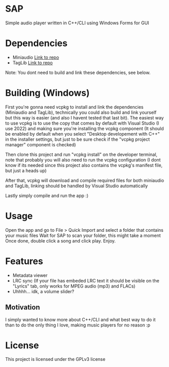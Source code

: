 # SAP
Simple audio player written in C++/CLI using Windows Forms for GUI

# Dependencies
- Miniaudio [Link to repo](https://github.com/mackron/miniaudio)
- TagLib [Link to repo](https://github.com/taglib/taglib)

Note: You dont need to build and link these dependencies, see below.

# Building (Windows)
First you're gonna need vcpkg to install and link the dependencies (Miniaudio and TagLib), technically you could also build and link yourself but this way is easier (and also I havent tested that last bit).
The easiest way to use vcpkg is to use the copy that comes by default with Visual Studio (I use 2022) and making sure you're installing the vcpkg component (It should be enabled by default when you select "Desktop developement with C++" in the installer settings, but just to be sure check if the "vcpkg project manager" component is checked)

Then clone this project and run "vcpkg install" on the developer terminal, note that probably you will also need to run the vcpkg configuration (I dont know if its needed since this project also contains the vcpkg's manifest file, but just a heads up)

After that, vcpkg will download and compile required files for both miniaudio and TagLib, linking should be handled by Visual Studio automatically

Lastly simply compile and run the app :)

# Usage
Open the app and go to File > Quick Import and select a folder that contains your music files
Wait for SAP to scan your folder, this might take a moment
Once done, double click a song and click play. Enjoy.

# Features
- Metadata viewer
- LRC sync (If your file has embeded LRC text it should be visible on the "Lyrics" tab, only works for MPEG audio (mp3) and FLACs)
- Uhhhh... idk, a volume slider?

## Motivation
I simply wanted to know more about C++/CLI and what best way to do it than to do the only thing I love, making music players for no reason :p

# License
This project is licensed under the GPLv3 license
